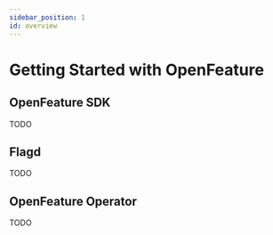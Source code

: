 ```yaml
---
sidebar_position: 1
id: overview
---
```


# Getting Started with OpenFeature

## OpenFeature SDK

TODO

## Flagd

TODO

## OpenFeature Operator

TODO
